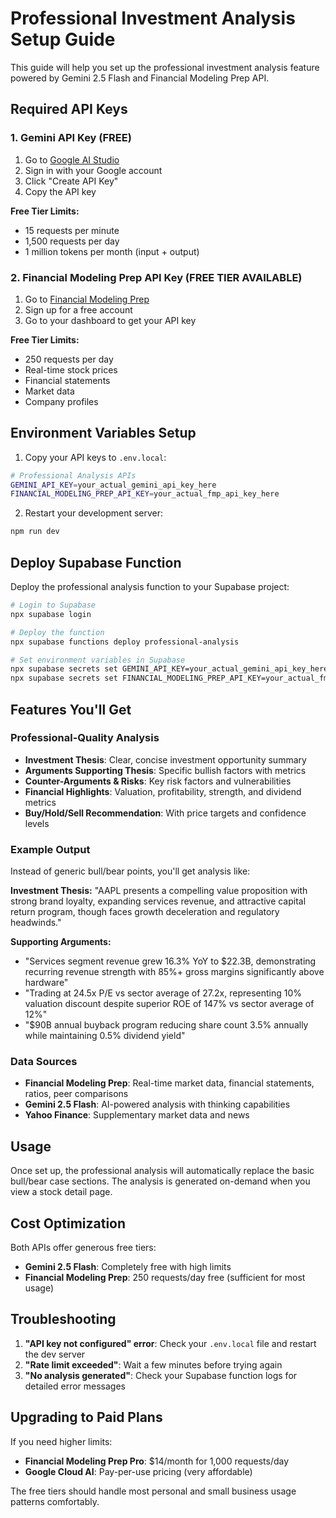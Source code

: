 # Professional Investment Analysis Setup Guide

This guide will help you set up the professional investment analysis feature powered by Gemini 2.5 Flash and Financial Modeling Prep API.

## Required API Keys

### 1. Gemini API Key (FREE)

1. Go to [Google AI Studio](https://aistudio.google.com/app/apikey)
2. Sign in with your Google account
3. Click "Create API Key"
4. Copy the API key

**Free Tier Limits:**
- 15 requests per minute
- 1,500 requests per day
- 1 million tokens per month (input + output)

### 2. Financial Modeling Prep API Key (FREE TIER AVAILABLE)

1. Go to [Financial Modeling Prep](https://financialmodelingprep.com/developer/docs)
2. Sign up for a free account
3. Go to your dashboard to get your API key

**Free Tier Limits:**
- 250 requests per day
- Real-time stock prices
- Financial statements
- Market data
- Company profiles

## Environment Variables Setup

1. Copy your API keys to `.env.local`:

```bash
# Professional Analysis APIs
GEMINI_API_KEY=your_actual_gemini_api_key_here
FINANCIAL_MODELING_PREP_API_KEY=your_actual_fmp_api_key_here
```

2. Restart your development server:

```bash
npm run dev
```

## Deploy Supabase Function

Deploy the professional analysis function to your Supabase project:

```bash
# Login to Supabase
npx supabase login

# Deploy the function
npx supabase functions deploy professional-analysis

# Set environment variables in Supabase
npx supabase secrets set GEMINI_API_KEY=your_actual_gemini_api_key_here
npx supabase secrets set FINANCIAL_MODELING_PREP_API_KEY=your_actual_fmp_api_key_here
```

## Features You'll Get

### Professional-Quality Analysis
- **Investment Thesis**: Clear, concise investment opportunity summary
- **Arguments Supporting Thesis**: Specific bullish factors with metrics
- **Counter-Arguments & Risks**: Key risk factors and vulnerabilities
- **Financial Highlights**: Valuation, profitability, strength, and dividend metrics
- **Buy/Hold/Sell Recommendation**: With price targets and confidence levels

### Example Output
Instead of generic bull/bear points, you'll get analysis like:

**Investment Thesis:**
"AAPL presents a compelling value proposition with strong brand loyalty, expanding services revenue, and attractive capital return program, though faces growth deceleration and regulatory headwinds."

**Supporting Arguments:**
- "Services segment revenue grew 16.3% YoY to $22.3B, demonstrating recurring revenue strength with 85%+ gross margins significantly above hardware"
- "Trading at 24.5x P/E vs sector average of 27.2x, representing 10% valuation discount despite superior ROE of 147% vs sector average of 12%"
- "$90B annual buyback program reducing share count 3.5% annually while maintaining 0.5% dividend yield"

### Data Sources
- **Financial Modeling Prep**: Real-time market data, financial statements, ratios, peer comparisons
- **Gemini 2.5 Flash**: AI-powered analysis with thinking capabilities
- **Yahoo Finance**: Supplementary market data and news

## Usage

Once set up, the professional analysis will automatically replace the basic bull/bear case sections. The analysis is generated on-demand when you view a stock detail page.

## Cost Optimization

Both APIs offer generous free tiers:
- **Gemini 2.5 Flash**: Completely free with high limits
- **Financial Modeling Prep**: 250 requests/day free (sufficient for most usage)

## Troubleshooting

1. **"API key not configured" error**: Check your `.env.local` file and restart the dev server
2. **"Rate limit exceeded"**: Wait a few minutes before trying again
3. **"No analysis generated"**: Check your Supabase function logs for detailed error messages

## Upgrading to Paid Plans

If you need higher limits:
- **Financial Modeling Prep Pro**: $14/month for 1,000 requests/day
- **Google Cloud AI**: Pay-per-use pricing (very affordable)

The free tiers should handle most personal and small business usage patterns comfortably.
